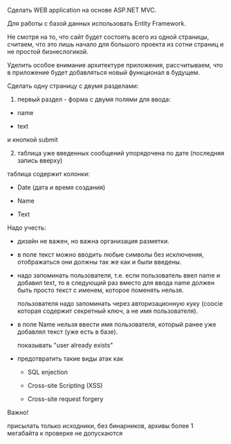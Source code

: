 Сделать WEB application на основе ASP.NET MVC.

Для работы с базой данных использовать Entity Framework.

Не смотря на то, что сайт будет состоять всего из одной страницы, считаем, что это лишь начало для большого проекта из сотни страниц и не простой бизнеслогикой.

Уделить особое внимание архитектуре приложения, раcсчитываем, что в приложение будет добавляться новый функционал в будущем.


Сделать одну страницу с двумя разделами:


1) первый раздел - форма с двумя полями для ввода:

 - name

 - text

 и кнопкой submit


2) таблица уже введенных сообщений упорядочена по дате (последняя запись вверху)

 таблица содержит колонки:

 - Date (дата и время создания)

 - Name

 - Text

 
Надо учесть:


- дизайн не важен, но важна организация разметки.


- в поле текст можно вводить любые символы без исключения, отображаться они должны так же как и были введены.


- надо запоминать пользователя, т.е. если пользователь ввел name и добавил text,  то в следующий раз вместо для ввода name должен быть просто текст с именем,   которое поменять нельзя.

  пользователя надо запоминать через авторизационную куку (coocie которая содержит секретный ключ, а не имя пользователя).


- в поле Name нельзя ввести имя пользователя, который ранее уже добавлял текст (уже есть в базе).

  показывать "user already exists"


- предотвратить такие виды атак как

  - SQL enjection

  - Cross-site Scripting (XSS)

  - Cross-site request forgery


Важно!

присылать только исходники, без бинарников, архивы более 1 мегабайта к проверке не допускаются
